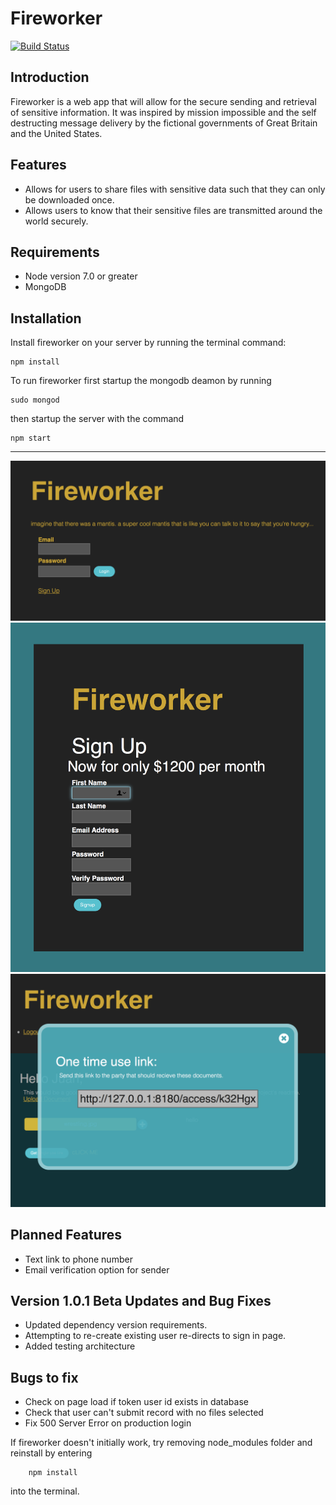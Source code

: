 # Fireworker
[![Build Status](https://travis-ci.org/JSitter/fireworker.svg?branch=master)](https://travis-ci.org/JSitter/fireworker)
## Introduction
Fireworker is a web app that will allow for the secure sending and retrieval of sensitive information. It was inspired by mission impossible and the self destructing message delivery by the fictional governments of Great Britain and the United States.

## Features
* Allows for users to share files with sensitive data such that they can only be downloaded once.
* Allows users to know that their sensitive files are transmitted around the world securely.

## Requirements
* Node version 7.0 or greater
* MongoDB

## Installation
Install fireworker on your server by running the terminal command:
```
npm install
```

To run fireworker first startup the mongodb deamon by running

``` 
sudo mongod 
``` 

then startup the server with the command 

``` 
npm start 
```

---


![index page](./help_files/fireworkermain.png)
![login page](./help_files/fireworkerlogin.png)
![link token](./help_files/fireworkerlink.png)

## Planned Features
* Text link to phone number
* Email verification option for sender


## Version 1.0.1 Beta Updates and Bug Fixes
* Updated dependency version requirements.
* Attempting to re-create existing user re-directs to sign in page.
* Added testing architecture

## Bugs to fix 
* Check on page load if token user id exists in database
* Check that user can't submit record with no files selected
* Fix 500 Server Error on production login


If fireworker doesn't initially work, try removing node_modules folder and reinstall by entering

```
    npm install
```
into the terminal.